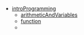 - [introProgramming](https://www.kaggle.com/learn/intro-to-programming)
	- [arithmeticAndVariables](https://www.kaggle.com/code/zumhlungler/exercise-arithmetic-and-variables/edit)
	- [function](https://www.kaggle.com/code/zumhlungler/exercise-functions/edit)
	-